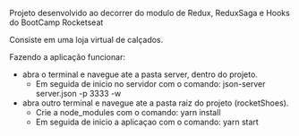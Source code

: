 Projeto desenvolvido ao decorrer do modulo de Redux, ReduxSaga e Hooks do BootCamp Rocketseat

Consiste em uma loja virtual de calçados.

Fazendo a aplicação funcionar:
  - abra o terminal e navegue ate a pasta server, dentro do projeto.
    - Em seguida de inicio no servidor com o comando: json-server server.json -p 3333 -w
  - abra outro terminal e navegue ate a pasta raiz do projeto (rocketShoes).
    - Crie a node_modules com o comando: yarn install
    - Em seguida de inicio a aplicaçao com o comando: yarn start

